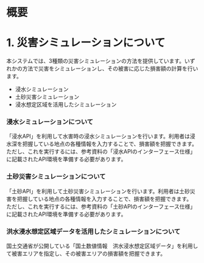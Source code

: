 # 概要

# 1. 災害シミュレーションについて

本システムでは、3種類の災害シミュレーションの方法を提供しています。いずれかの方法で災害をシミュレーションし、その被害に応じた損害額の計算を行います。
- 浸水シミュレーション
- 土砂災害シミュレーション
- 浸水想定区域を活用したシミュレーション


### 浸水シミュレーションについて
「浸水API」を利用して水害時の浸水シミュレーションを行います。利用者は浸水深を把握している地点の各種情報を入力することで、損害額を把握できます。<br>
ただし、これを実行するには、参考資料の「浸水APIのインターフェース仕様」に記載されたAPI環境を準備する必要があります。


### 土砂災害シミュレーションについて
「土砂API」を利用して土砂災害シミュレーションを行います。利用者は土砂災害を把握している地点の各種情報を入力することで、損害額を把握できます。<br>
ただし、これを実行するには、参考資料の「土砂APIのインターフェース仕様」に記載されたAPI環境を準備する必要があります。


### 洪水浸水想定区域データを活用したシミュレーションについて
国土交通省が公開している「国土数値情報　洪水浸水想定区域データ」を利用して被害エリアを指定し、その被害エリアの損害額を把握できます。
